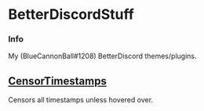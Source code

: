 # BetterDiscordStuff

### Info
My (BlueCannonBall#1208) BetterDiscord themes/plugins.

## [CensorTimestamps](https://github.com/BlueCannonBall/BetterDiscordStuff/tree/main/plugins/CensorTimestamps "CensorTimestamps")
Censors all timestamps unless hovered over.
